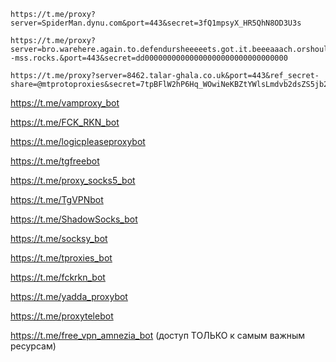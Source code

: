 ```url
https://t.me/proxy?server=SpiderMan.dynu.com&port=443&secret=3fQ1mpsyX_HR5QhN8OD3U3s
```
```url
https://t.me/proxy?server=bro.warehere.again.to.defendursheeeeets.got.it.beeeaaach.orshould.repeat.again.qmark.www.digikala.com.iranserver.com.bing.com.gmail.com.nic.ir.thisisme.ir.mihanwebhost.ejhost.udfuk.986.entekhab.ddns.net.dynu.com.noip.withoutip.withoudanti.aws--mss.rocks.&port=443&secret=dd00000000000000000000000000000000
```
```url
https://t.me/proxy?server=8462.talar-ghala.co.uk&port=443&ref_secret-share=@mtprotoproxies&secret=7tpBFlW2hP6Hq_WOwiNeKBZtYWlsLmdvb2dsZS5jb20
```

https://t.me/vamproxy_bot

https://t.me/FCK_RKN_bot

https://t.me/logicpleaseproxybot

https://t.me/tgfreebot

https://t.me/proxy_socks5_bot

https://t.me/TgVPNbot

https://t.me/ShadowSocks_bot

https://t.me/socksy_bot

https://t.me/tproxies_bot

https://t.me/fckrkn_bot

https://t.me/yadda_proxybot

https://t.me/proxytelebot

https://t.me/free_vpn_amnezia_bot (доступ ТОЛЬКО к самым важным ресурсам)
